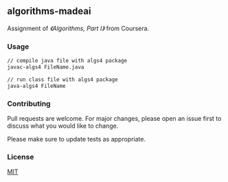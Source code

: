## algorithms-madeai

Assignment of _《Algorithms, Part I》_ from Coursera.

### Usage

``` bash
// compile java file with algs4 package
javac-algs4 FileName.java

// run class file with algs4 package
java-algs4 FileName
```

### Contributing
Pull requests are welcome. For major changes, please open an issue first to discuss what you would like to change.

Please make sure to update tests as appropriate.

### License
[MIT](https://choosealicense.com/licenses/mit/)
